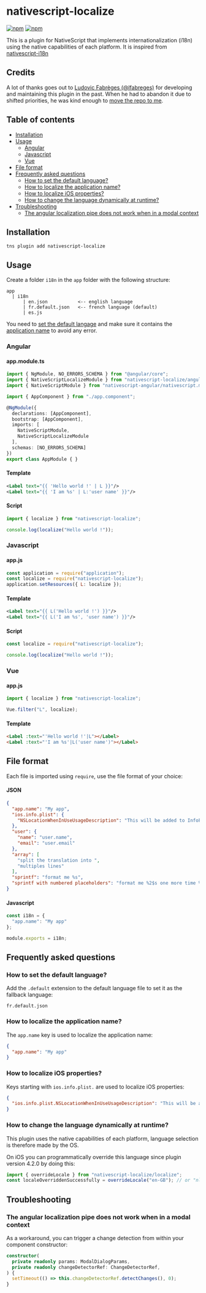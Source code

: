 # nativescript-localize
[![npm](https://img.shields.io/npm/v/nativescript-localize.svg)](https://www.npmjs.com/package/nativescript-localize)
[![npm](https://img.shields.io/npm/dm/nativescript-localize.svg)](https://www.npmjs.com/package/nativescript-localize)

This is a plugin for NativeScript that implements internationalization (i18n) using the native capabilities
of each platform. It is inspired from [nativescript-i18n](https://github.com/rborn/nativescript-i18n)

## Credits
A lot of thanks goes out to [Ludovic Fabrèges (@lfabreges)](https://github.com/lfabreges) for developing and maintaining this plugin in the past. When he had to abandon it due to shifted priorities, he was kind enough to [move the repo to me](https://github.com/EddyVerbruggen/nativescript-localize/issues/73).

## Table of contents
* [Installation](#installation)
* [Usage](#usage)
  * [Angular](#angular)
  * [Javascript](#javascript)
  * [Vue](#vue)
* [File format](#file-format)
* [Frequently asked questions](#frequently-asked-questions)
  * [How to set the default language?](#how-to-set-the-default-language)
  * [How to localize the application name?](#how-to-localize-the-application-name)
  * [How to localize iOS properties?](#how-to-localize-ios-properties)
  * [How to change the language dynamically at runtime?](#how-to-change-the-language-dynamically-at-runtime)
* [Troubleshooting](#troubleshooting)
  * [The angular localization pipe does not work when in a modal context](#the-angular-localization-pipe-does-not-work-when-in-a-modal-context)

## Installation
```shell
tns plugin add nativescript-localize
```

## Usage
Create a folder `i18n` in the `app` folder with the following structure:
```
app
  | i18n
      | en.json           <-- english language
      | fr.default.json   <-- french language (default)
      | es.js
```

You need to [set the default langage](#how-to-set-the-default-language) and make sure it contains
the [application name](#how-to-localize-the-application-name) to avoid any error.

### Angular
#### app.module.ts
```ts
import { NgModule, NO_ERRORS_SCHEMA } from "@angular/core";
import { NativeScriptLocalizeModule } from "nativescript-localize/angular";
import { NativeScriptModule } from "nativescript-angular/nativescript.module";

import { AppComponent } from "./app.component";

@NgModule({
  declarations: [AppComponent],
  bootstrap: [AppComponent],
  imports: [
    NativeScriptModule,
    NativeScriptLocalizeModule
  ],
  schemas: [NO_ERRORS_SCHEMA]
})
export class AppModule { }
```

#### Template
```xml
<Label text="{{ 'Hello world !' | L }}"/>
<Label text="{{ 'I am %s' | L:'user name' }}"/>
```

#### Script
```ts
import { localize } from "nativescript-localize";

console.log(localize("Hello world !"));
```

### Javascript
#### app.js
```js
const application = require("application");
const localize = require("nativescript-localize");
application.setResources({ L: localize });
```

#### Template
```xml
<Label text="{{ L('Hello world !') }}"/>
<Label text="{{ L('I am %s', 'user name') }}"/>
```

#### Script
```js
const localize = require("nativescript-localize");

console.log(localize("Hello world !"));
```

### Vue
#### app.js
```js
import { localize } from "nativescript-localize";

Vue.filter("L", localize);
```

#### Template
```html
<Label :text="'Hello world !'|L"></Label>
<Label :text="'I am %s'|L('user name')"></Label>
```

## File format
Each file is imported using `require`, use the file format of your choice:

#### JSON
```json
{
  "app.name": "My app",
  "ios.info.plist": {
    "NSLocationWhenInUseUsageDescription": "This will be added to InfoPlist.strings"
  },
  "user": {
    "name": "user.name",
    "email": "user.email"
  },
  "array": [
    "split the translation into ",
    "multiples lines"
  ],
  "sprintf": "format me %s",
  "sprintf with numbered placeholders": "format me %2$s one more time %1$s"
}
```

#### Javascript
```js
const i18n = {
  "app.name": "My app"
};

module.exports = i18n;
```

## Frequently asked questions
### How to set the default language?
Add the `.default` extension to the default language file to set it as the fallback language:
```
fr.default.json
```

### How to localize the application name?
The `app.name` key is used to localize the application name:
```json
{
  "app.name": "My app"
}
```

### How to localize iOS properties?
Keys starting with `ios.info.plist.` are used to localize iOS properties:
```json
{
  "ios.info.plist.NSLocationWhenInUseUsageDescription": "This will be added to InfoPlist.strings"
}
```

### How to change the language dynamically at runtime?
This plugin uses the native capabilities of each platform, language selection is therefore made by the OS.

On iOS you can programmatically override this language since plugin version 4.2.0 by doing this:

```typescript
import { overrideLocale } from "nativescript-localize/localize";
const localeOverriddenSuccessfully = overrideLocale("en-GB"); // or "nl-NL", etc
```

## Troubleshooting
### The angular localization pipe does not work when in a modal context
As a workaround, you can trigger a change detection from within your component constructor:
```ts
constructor(
  private readonly params: ModalDialogParams,
  private readonly changeDetectorRef: ChangeDetectorRef,
) {
  setTimeout(() => this.changeDetectorRef.detectChanges(), 0);
}
```
